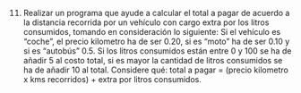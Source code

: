 11. Realizar un programa que ayude a calcular el total a pagar de acuerdo a la distancia recorrida por un vehículo con cargo extra por los litros consumidos, tomando en consideración lo siguiente:
Si el vehículo es “coche”, el precio kilometro ha de ser 0.20, si es “moto” ha de ser 0.10 y si es “autobús” 0.5.
Si los litros consumidos están entre 0 y 100 se ha de añadir 5 al costo total, si es mayor la cantidad de litros consumidos se ha de añadir 10 al total. Considere qué:
total a pagar = (precio kilometro x kms recorridos) + extra por litros consumidos.
